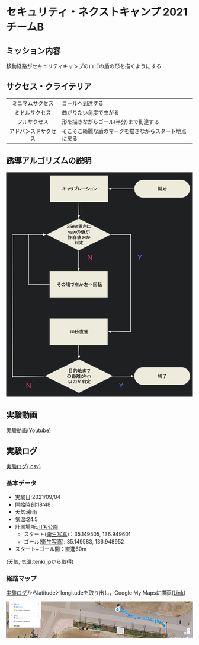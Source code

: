 # セキュリティ・ネクストキャンプ 2021 チームB
## ミッション内容

移動経路がセキュリティキャンプのロゴの盾の形を描くようにする

## サクセス・クライテリア

|||
|:---:|:---|
|ミニマムサクセス|ゴールへ到達する|
|ミドルサクセス|曲がりたい角度で曲がる|
|フルサクセス|形を描きながらゴール(半分)まで到達する|
|アドバンスドサクセス|そこそこ綺麗な盾のマークを描きながらスタート地点に戻る|

## 誘導アルゴリズムの説明

![誘導アルゴリズム](/images/algo.png)

## 実験動画

[実験動画(Youtube)](https://youtu.be/h17x-8-ItVw, "実験動画")

## 実験ログ

[実験ログ(.csv)](log/20210904.csv)

### 基本データ

- 実験日:2021/09/04
- 開始時刻:18:48
- 天気:豪雨
- 気温:24.5
- 計測場所:[川名公園](https://goo.gl/maps/Dh7UL1fVNTs2rAgH6)
  - スタート([衛生写真](https://www.google.com/maps/place/35%C2%B008'58.2%22N+136%C2%B056'58.6%22E/@35.1495823,136.9493593,79m/data=!3m1!1e3!4m5!3m4!1s0x0:0x0!8m2!3d35.149505!4d136.949601))：35.149505, 136.949601
  - ゴール([衛生写真](https://www.google.com/maps/place/1-ch%C5%8Dme-44+Hanamit%C5%8Dri,+Showa+Ward,+Nagoya,+Aichi+466-0831/@35.1496004,136.949184,79m/data=!3m1!1e3!4m13!1m7!3m6!1s0x0:0x0!2zMzXCsDA4JzU4LjUiTiAxMzbCsDU2JzU2LjIiRQ!3b1!8m2!3d35.149583!4d136.948952!3m4!1s0x60037a85abfe1981:0x8889f44808240871!8m2!3d35.1493212!4d136.9486764)): 35.149583, 136.948952
- スタート~ゴール間：直進60m

(天気, 気温:tenki.jpから取得)

### 経路マップ

[実験ログ](log/20210904.csv)からlatitudeとlongitudeを取り出し，Google My Mapsに描画([Link](https://www.google.com/maps/d/edit?mid=1gncQSY1DwNDEuz3T8xGdS-zmDTmZJsbg&usp=sharing))

![経路マップ](images/load.png)

